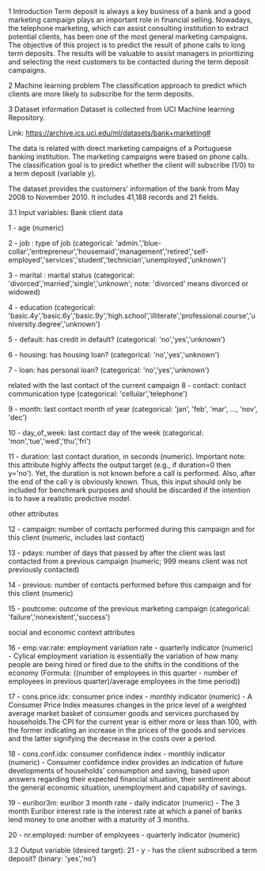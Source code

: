 
1  Introduction
Term deposit is always a key business of a bank and a good marketing campaign plays an important role in financial selling. Nowadays, the telephone marketing, which can assist consulting institution to extract potential clients, has been one of the most general marketing campaigns. The objective of this project is to predict the result of phone calls to long term deposits. The results will be valuable to assist managers in prioritizing and selecting the next customers to be contacted during the term deposit campaigns.

2  Machine learning problem
The classification approach to predict which clients are more likely to subscribe for the term deposits.

3  Dataset information
Dataset is collected from UCI Machine learning Repository.

Link: https://archive.ics.uci.edu/ml/datasets/bank+marketing#

The data is related with direct marketing campaigns of a Portuguese banking institution. The marketing campaigns were based on phone calls. The classification goal is to predict whether the client will subscribe (1/0) to a term deposit (variable y).

The dataset provides the customers' information of the bank from May 2008 to November 2010. It includes 41,188 records and 21 fields.

3.1  Input variables:
Bank client data

1 - age (numeric)

2 - job : type of job (categorical: 'admin.','blue- collar','entrepreneur','housemaid','management','retired','self-employed','services','student','technician','unemployed','unknown')

3 - marital : marital status (categorical: 'divorced','married','single','unknown'; note: 'divorced' means divorced or widowed)

4 - education (categorical: 'basic.4y','basic.6y','basic.9y','high.school','illiterate','professional.course','university.degree','unknown')

5 - default: has credit in default? (categorical: 'no','yes','unknown')

6 - housing: has housing loan? (categorical: 'no','yes','unknown')

7 - loan: has personal loan? (categorical: 'no','yes','unknown')

related with the last contact of the current campaign 8 - contact: contact communication type (categorical: 'cellular','telephone')

9 - month: last contact month of year (categorical: 'jan', 'feb', 'mar', ..., 'nov', 'dec')

10 - day_of_week: last contact day of the week (categorical: 'mon','tue','wed','thu','fri')

11 - duration: last contact duration, in seconds (numeric). Important note: this attribute highly affects the output target (e.g., if duration=0 then y='no'). Yet, the duration is not known before a call is performed. Also, after the end of the call y is obviously known. Thus, this input should only be included for benchmark purposes and should be discarded if the intention is to have a realistic predictive model.

other attributes

12 - campaign: number of contacts performed during this campaign and for this client (numeric, includes last contact)

13 - pdays: number of days that passed by after the client was last contacted from a previous campaign (numeric; 999 means client was not previously contacted)

14 - previous: number of contacts performed before this campaign and for this client (numeric)

15 - poutcome: outcome of the previous marketing campaign (categorical: 'failure','nonexistent','success')

social and economic context attributes

16 - emp.var.rate: employment variation rate - quarterly indicator (numeric) - Cylical employment variation is essentially the variation of how many people are being hired or fired due to the shifts in the conditions of the economy (Formula: ((number of employees in this quarter - number of employees in previous quarter)/average employees in the time period))

17 - cons.price.idx: consumer price index - monthly indicator (numeric) - A Consumer Price Index measures changes in the price level of a weighted average market basket of consumer goods and services purchased by households.The CPI for the current year is either more or less than 100, with the former indicating an increase in the prices of the goods and services and the latter signifying the decrease in the costs over a period.

18 - cons.conf.idx: consumer confidence index - monthly indicator (numeric) - Consumer confidence index provides an indication of future developments of households' consumption and saving, based upon answers regarding their expected financial situation, their sentiment about the general economic situation, unemployment and capability of savings.

19 - euribor3m: euribor 3 month rate - daily indicator (numeric) - The 3 month Euribor interest rate is the interest rate at which a panel of banks lend money to one another with a maturity of 3 months.

20 - nr.employed: number of employees - quarterly indicator (numeric)

3.2  Output variable (desired target):
21 - y - has the client subscribed a term deposit? (binary: 'yes','no')

